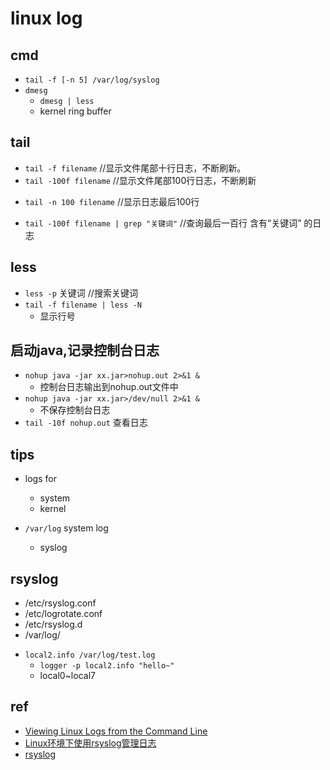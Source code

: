 # linux log


## cmd 

+ `tail -f [-n 5] /var/log/syslog`
+ `dmesg`
    + `dmesg | less`
    + kernel ring buffer

## tail
 <!-- 1、监控文件尾部内容，会不断刷新，默认是十行，可添加参数 -->
+ `tail -f filename`  //显示文件尾部十行日志，不断刷新。
+ `tail -100f filename` //显示文件尾部100行日志，不断刷新

<!-- 2、显示文件最后n行 -->
+ `tail -n 100 filename`   //显示日志最后100行

<!-- 3、我们还可以结合grep管道，来对关键词做筛选 -->
+ `tail -100f filename | grep "关键词"` //查询最后一百行 含有“关键词” 的日志

## less
+ `less -p` 关键词 //搜索关键词
+ `tail -f filename | less -N`
    + 显示行号

## 启动java,记录控制台日志
+ `nohup java -jar xx.jar>nohup.out 2>&1 &`
    + 控制台日志输出到nohup.out文件中
+ `nohup java -jar xx.jar>/dev/null 2>&1 &`
    + 不保存控制台日志
+ `tail -10f nohup.out` 查看日志

## tips
+ logs for
    + system
    + kernel

+ `/var/log` system log
    + syslog

## rsyslog

+ /etc/rsyslog.conf 
+ /etc/logrotate.conf
+ /etc/rsyslog.d
+ /var/log/

<!-- rsyslog.conf -->
+ `local2.info /var/log/test.log`
    + `logger -p local2.info "hello~"`
    + local0~local7


## ref
+ [Viewing Linux Logs from the Command Line](https://www.linux.com/topic/desktop/viewing-linux-logs-command-line/)
+ [Linux环境下使用rsyslog管理日志](https://segmentfault.com/a/1190000003509909)
+ [rsyslog](https://wiki.gentoo.org/wiki/Rsyslog)